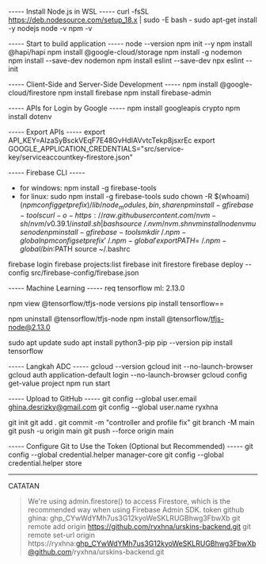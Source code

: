 ----- Install Node.js in WSL -----
curl -fsSL https://deb.nodesource.com/setup_18.x | sudo -E bash -
sudo apt-get install -y nodejs
node -v
npm -v

----- Start to build application -----
node --version
npm init --y
npm install @hapi/hapi
npm install @google-cloud/storage
npm install -g nodemon
npm install --save-dev nodemon
npm install eslint --save-dev
npx eslint --init

----- Client-Side and Server-Side Development -----
npm install @google-cloud/firestore
npm install firebase
npm install firebase-admin

----- APIs for Login by Google -----
npm install googleapis crypto
npm install dotenv

----- Export APIs -----
export API_KEY=AIzaSyBsckVEqF7E48GvHdIAVvtcTekp8jsxrEc
export GOOGLE_APPLICATION_CREDENTIALS="src/service-key/serviceaccountkey-firestore.json"

----- Firebase CLI -----
- for windows: npm install -g firebase-tools 
- for linux: sudo npm install -g firebase-tools
  sudo chown -R $(whoami) $(npm config get prefix)/{lib/node_modules,bin,share}
  npm install -g firebase-tools
  curl -o- https://raw.githubusercontent.com/nvm-sh/nvm/v0.39.1/install.sh | bash
  source ~/.nvm/nvm.sh
  nvm install node
  nvm use node
  npm install -g firebase-tools
  mkdir ~/.npm-global
  npm config set prefix '~/.npm-global'
  export PATH=~/.npm-global/bin:$PATH
  source ~/.bashrc

firebase login
firebase projects:list
firebase init firestore
firebase deploy --config src/firebase-config/firebase.json

----- Machine Learning -----
req tensorflow ml: 2.13.0

npm view @tensorflow/tfjs-node versions
pip install tensorflow==<tab>

npm uninstall @tensorflow/tfjs-node
npm install @tensorflow/tfjs-node@2.13.0

sudo apt update
sudo apt install python3-pip
pip --version
pip install tensorflow

----- Langkah ADC -----
gcloud --version
gcloud init --no-launch-browser
gcloud auth application-default login --no-launch-browser
gcloud config get-value project
npm run start

----- Upload to GitHub -----
git config --global user.email ghina.desrizky@gmail.com
git config --global user.name ryxhna

git init
git add .
git commit -m "controller and profile fix"
git branch -M main
git push -u origin main
git push --force origin main

----- Configure Git to Use the Token (Optional but Recommended) -----
git config --global credential.helper manager-core
git config --global credential.helper store

------------------------------
CATATAN
> We're using admin.firestore() to access Firestore, which is the recommended way when using Firebase Admin SDK.
> token github ghina: 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
> git remote add origin https://github.com/ryxhna/urskins-backend.git
> git remote set-url origin https://ryxhna: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@github.com/ryxhna/urskins-backend.git